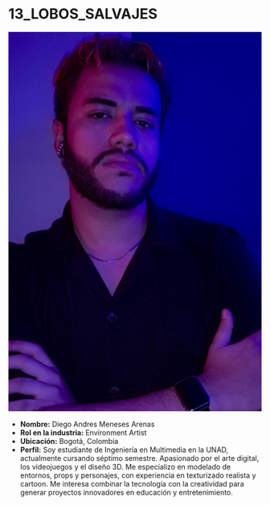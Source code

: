 # 13_LOBOS_SALVAJES


![Foto Personal](./Diego/Foto_Diego_Meneses.jpg)  

- **Nombre:** Diego Andres Meneses Arenas  
- **Rol en la industria:** Environment Artist 
- **Ubicación:** Bogotá, Colombia  
- **Perfil:** Soy estudiante de Ingeniería en Multimedia en la UNAD, actualmente cursando séptimo semestre. Apasionado por el arte digital, los videojuegos y el diseño 3D. Me especializo en modelado de entornos, props y personajes, con experiencia en texturizado realista y cartoon. Me interesa combinar la tecnología con la creatividad para generar proyectos innovadores en educación y entretenimiento.  

